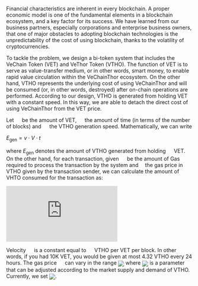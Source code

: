 Financial characteristics are inherent in every blockchain. A proper economic model is one of the fundamental elements in a blockchain ecosystem, and a key factor for its success. We have learned from our business partners, especially corporations and enterprise business owners, that one of major obstacles to adopting blockchain technologies is the unpredictability of the cost of using blockchain, thanks to the volatility of cryptocurrencies. 

To tackle the problem, we design a bi-token system that includes the VeChain Token (VET) and VeThor Token (VTHO). The function of VET is to serve as value-transfer medium, or in other words, smart money, to enable rapid value circulation within the VeChainThor ecosystem. On the other hand, VTHO represents the underlying cost of using VeChainThor and will be consumed (or, in other words, destroyed) after on-chain operations are performed. According to our design, VTHO is generated from holding VET with a constant speed. In this way, we are able to detach the direct cost of using VeChainThor from the VET price.

Let <img src="https://latex.codecogs.com/svg.latex?%5Cinline%20%5Clarge%20V" height = "14px" align=center />  be the amount of VET, <img src="https://latex.codecogs.com/svg.latex?%5Cinline%20%5Clarge%20t" height = "14px" align=center />  the amount of time (in terms of the number of blocks) and <img src="https://latex.codecogs.com/svg.latex?%5Cinline%20%5Clarge%20v" height = "14px" align=center />  the VTHO generation speed. Mathematically, we can write

$E_{\textrm{gen}} = v \cdot V \cdot t$

where $E_{\textrm{gen}}$ denotes the amount of VTHO generated from holding <img src="https://latex.codecogs.com/svg.latex?%5Cinline%20%5Clarge%20V" height = "14px" align=center />  VET. On the other hand, for each transaction, given <img src="https://latex.codecogs.com/svg.latex?%5Cinline%20%5Clarge%20G" height = "14px" align=center />  be the amount of Gas required to process the transaction by the system and<img src="https://latex.codecogs.com/svg.latex?%5Cinline%20%5Clarge%20p" height = "14px" align=center />  the gas price in VTHO given by the transaction sender, we can calculate the amount of VHTO consumed for the transaction as:

![energyconsumed](https://latex.codecogs.com/svg.latex?E_%7B%5Ctextrm%7Bcon%7D%7D%20%3D%20p%5Ccdot%20G)

Velocity <img src="https://latex.codecogs.com/svg.latex?%5Cinline%20%5Clarge%20v" height = "14px" align=center />  is a constant equal to <img src="https://latex.codecogs.com/svg.latex?5%5Ctimes10%5E%7B-8%7D" height = "14px" align=center /> VTHO per VET per block. In other words, if you had 10K VET, you would be given at most 4.32 VTHO every 24 hours. The gas price <img src="https://latex.codecogs.com/svg.latex?%5Cinline%20%5Clarge%20p" height = "14px" align=center />  can vary in the range <img src="https://latex.codecogs.com/svg.latex?%5Cbig%5Bp%5E%7B%5Ctextrm%7Bbase%7D%7D%2C2%5Ccdot%20p%5E%7B%5Ctextrm%7Bbase%7D%7D%5Cbig%5D"  align=center /> where <img src="https://latex.codecogs.com/svg.latex?p%5E%7B%5Ctextrm%7Bbase%7D%7D"  align=center /> is a parameter that can be adjusted according to the market supply and demand of VTHO. Currently, we set <img src="https://latex.codecogs.com/svg.latex?p%5E%7B%5Ctextrm%7Bbase%7D%7D%20%3D%201%20%5C%2C%5Ctextrm%7BVTHO%7D%5C%2C/%5C%2C%5Ctextrm%7BKgas%7D " align=center />.


